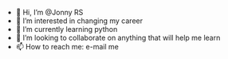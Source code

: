 - 👋 Hi, I’m @Jonny RS
- 👀 I’m interested in changing my career
- 🌱 I’m currently learning python
- 💞️ I’m looking to collaborate on anything that will help me learn
- 📫 How to reach me: e-mail me

<!---
jonnyrs17/jonnyrs17 is a ✨ special ✨ repository because its `README.md` (this file) appears on your GitHub profile.
You can click the Preview link to take a look at your changes.
--->
